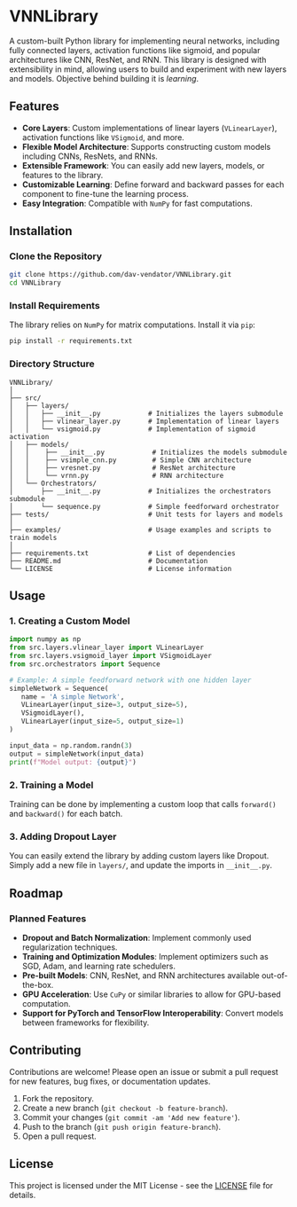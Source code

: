 # VNNLibrary

A custom-built Python library for implementing neural networks, including fully connected layers, activation functions like sigmoid, and popular architectures like CNN, ResNet, and RNN. This library is designed with extensibility in mind, allowing users to build and experiment with new layers and models. Objective behind building it is *learning*.

## Features

- **Core Layers**: Custom implementations of linear layers (`VLinearLayer`), activation functions like `VSigmoid`, and more.
- **Flexible Model Architecture**: Supports constructing custom models including CNNs, ResNets, and RNNs.
- **Extensible Framework**: You can easily add new layers, models, or features to the library.
- **Customizable Learning**: Define forward and backward passes for each component to fine-tune the learning process.
- **Easy Integration**: Compatible with `NumPy` for fast computations.

## Installation

### Clone the Repository
```bash
git clone https://github.com/dav-vendator/VNNLibrary.git
cd VNNLibrary
```

### Install Requirements
The library relies on `NumPy` for matrix computations. Install it via `pip`:
```bash
pip install -r requirements.txt
```

### Directory Structure
```
VNNLibrary/
│
├── src/
│   ├── layers/
│   │   ├── __init__.py            # Initializes the layers submodule
│   │   ├── vlinear_layer.py       # Implementation of linear layers
│   │   └── vsigmoid.py            # Implementation of sigmoid activation
│   ├── models/
│   │    ├── __init__.py            # Initializes the models submodule
│   │    ├── vsimple_cnn.py         # Simple CNN architecture
│   │    ├── vresnet.py             # ResNet architecture
│   │    └── vrnn.py                # RNN architecture
│   └── Orchestrators/
│       ├── __init__.py            # Initializes the orchestrators submodule
│       └── sequence.py            # Simple feedforward orchestrator
├── tests/                         # Unit tests for layers and models
│
├── examples/                      # Usage examples and scripts to train models
│
├── requirements.txt               # List of dependencies
├── README.md                      # Documentation
└── LICENSE                        # License information
```

## Usage

### 1. **Creating a Custom Model**
```python
import numpy as np
from src.layers.vlinear_layer import VLinearLayer
from src.layers.vsigmoid_layer import VSigmoidLayer
from src.orchestrators import Sequence

# Example: A simple feedforward network with one hidden layer
simpleNetwork = Sequence(
   name = 'A simple Network',
   VLinearLayer(input_size=3, output_size=5),
   VSigmoidLayer(),
   VLinearLayer(input_size=5, output_size=1)
)

input_data = np.random.randn(3)
output = simpleNetwork(input_data)
print(f"Model output: {output}")
```

### 2. **Training a Model**
Training can be done by implementing a custom loop that calls `forward()` and `backward()` for each batch.

### 3. **Adding Dropout Layer**
You can easily extend the library by adding custom layers like Dropout. Simply add a new file in `layers/`, and update the imports in `__init__.py`.

## Roadmap

### Planned Features
- **Dropout and Batch Normalization**: Implement commonly used regularization techniques.
- **Training and Optimization Modules**: Implement optimizers such as SGD, Adam, and learning rate schedulers.
- **Pre-built Models**: CNN, ResNet, and RNN architectures available out-of-the-box.
- **GPU Acceleration**: Use `CuPy` or similar libraries to allow for GPU-based computation.
- **Support for PyTorch and TensorFlow Interoperability**: Convert models between frameworks for flexibility.

## Contributing

Contributions are welcome! Please open an issue or submit a pull request for new features, bug fixes, or documentation updates.

1. Fork the repository.
2. Create a new branch (`git checkout -b feature-branch`).
3. Commit your changes (`git commit -am 'Add new feature'`).
4. Push to the branch (`git push origin feature-branch`).
5. Open a pull request.

## License

This project is licensed under the MIT License - see the [LICENSE](LICENSE) file for details.